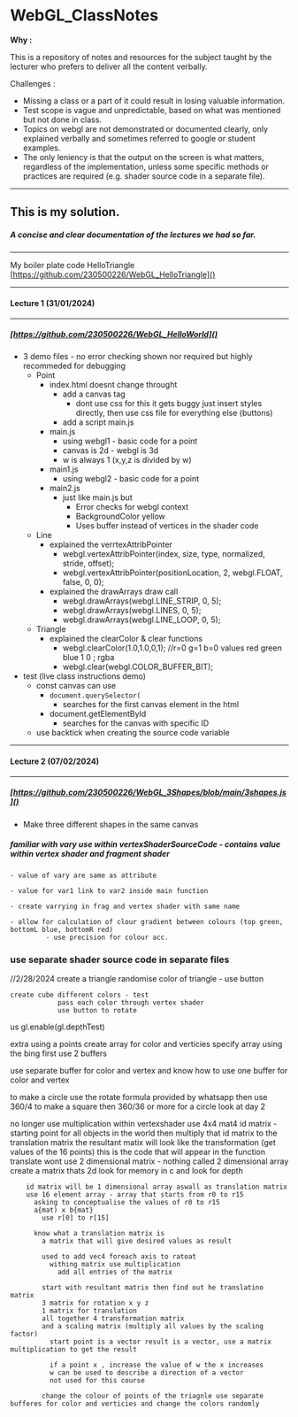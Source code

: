 # WebGL_ClassNotes

**Why :**

This is a repository of notes and resources for the subject taught by
the lecturer who prefers to deliver all the content verbally.

Challenges :

* Missing a class or a part of it could result in losing valuable information.
* Test scope is vague and unpredictable, based on what was mentioned but not done in class.
* Topics on webgl are not demonstrated or documented clearly, only
  explained verbally and sometimes referred to google or student examples.
* The only leniency is that the output on the screen is what matters,
  regardless of the implementation, unless some specific methods or
  practices are required (e.g. shader source code in a separate file).

---

## This is my solution.

##### A concise and clear documentation of the lectures we had so far.

---

My boiler plate code HelloTriangle [https://github.com/230500226/WebGL_HelloTriangle]()

---



#### Lecture 1 (31/01/2024)

---

##### [https://github.com/230500226/WebGL_HelloWorld]()

* 3 demo files - no error checking shown nor required but highly recommeded for debugging
  * Point
    * index.html doesnt change throught
      * add a canvas tag
        * dont use css for this it gets buggy just insert styles directly, then use css file for everything else (buttons)
      * add a script main.js
    * main.js
      * using webgl1 - basic code for a point
      * canvas is 2d - webgl is 3d
      * w is always 1 (x,y,z is divided by w)
    * main1.js
      * using webgl2 - basic code for a point
    * main2.js
      * just like main.js but
        * Error checks for webgl context
        * BackgroundColor yellow
        * Uses buffer instead of vertices in the shader code
  * Line
    * explained the verrtexAttribPointer
      * webgl.vertexAttribPointer(index, size, type, normalized, stride, offset);
      * webgl.vertexAttribPointer(positionLocation, 2, webgl.FLOAT, false, 0, 0);
    * explained the drawArrays draw call
      * webgl.drawArrays(webgl.LINE_STRIP, 0, 5);
      * webgl.drawArrays(webgl.LINES, 0, 5);
      * webgl.drawArrays(webgl.LINE_LOOP, 0, 5);
  * Triangle
    * explained the clearColor & clear functions
      * webgl.clearColor(1.0,1.0,0,1); //r=0 g=1 b=0 values red green blue 1 0 ; rgba
      * webgl.clear(webgl.COLOR_BUFFER_BIT);
* test (live class instructions demo)
  * const canvas can use
    * `document.querySelector(`
      * searches for the first canvas element in the html
    * document.getElementById
      * searches for the canvas with specific ID
  * use backtick when creating the source code variable

---

#### Lecture 2 (07/02/2024)

---

##### [https://github.com/230500226/WebGL_3Shapes/blob/main/3shapes.js]()

* Make three different shapes in the same canvas


##### familiar with vary use within vertexShaderSourceCode - contains value within vertex shader and fragment shader

    - value of vary are same as attribute

    - value for var1 link to var2 inside main function

    - create varrying in frag and vertex shader with same name

    - allow for calculation of clour gradient between colours (top green, bottomL blue, bottomR red)
             - use precision for colour acc.

### use separate shader source code in separate files

//2/28/2024
        create a triangle
        randomise color of triangle - use button

    create cube different colors - test
                pass each color through vertex shader
                use button to rotate
us gl.enable(gl.depthTest)

extra
        using a points
        create array for color and verticies
        specify array using the bing first
                use 2 buffers

use separate buffer for color and vertex
and know how to use one buffer for color and vertex


to make a circle
  use the rotate formula provided by whatsapp
  then use 360/4 to make a square then 360/36 or more for a circle
  look at day 2

  no longer use multiplication within vertexshader
  use 4x4 mat4 id matrix - starting point for all objects in the world
    then multiply that id matrix to the translation matrix
      the resultant matix will look like the transformation (get values of the 16 points)
        this is the code that will appear in the function translate
        wont use 2 dimensional matrix - nothing called 2 dimensional array
        create a matrix thats 2d look for memory in c and look for depth

        id matrix will be 1 dimensional array aswall as translation matrix
        use 16 element array - array that starts from r0 to r15
          asking to conceptualise the values of r0 to r15
          a{mat) x b{mat}
            use r[0] to r[15]

          know what a translation matrix is  
            a matrix that will give desired values as result

            used to add vec4 foreach axis to ratoat
              withing matrix use multiplication 
                add all entries of the matrix

            start with resultant matrix then find out he translatino matrix
            3 matrix for rotation x y z
            1 matrix for translation
            all together 4 transformation matrix
            and a scaling matrix (multiply all values by the scaling factor)
              start point is a vector result is a vector, use a matrix multiplication to get the result

              if a point x , increase the value of w the x increases 
              w can be used to describe a direction of a vector
              not used for this course

            change the colour of points of the triagnle use separate bufferes for color and verticies and change the colors randomly
        
